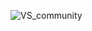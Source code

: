 ![VS_community](https://user-images.githubusercontent.com/103468688/212323699-f6c3f040-fa7f-4ee6-9a74-92fcff62b467.jpg)
